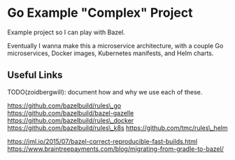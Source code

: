 # Go Example "Complex" Project

Example project so I can play with Bazel.

Eventually I wanna make this a microservice architecture, with a couple Go microservices, Docker images, Kubernetes manifests, and Helm charts.

## Useful Links

TODO(zoidbergwill): document how and why we use each of these.

https://github.com/bazelbuild/rules\_go
https://github.com/bazelbuild/bazel-gazelle
https://github.com/bazelbuild/rules\_docker
https://github.com/bazelbuild/rules\_k8s
https://github.com/tmc/rules\_helm

https://jml.io/2015/07/bazel-correct-reproducible-fast-builds.html
https://www.braintreepayments.com/blog/migrating-from-gradle-to-bazel/
